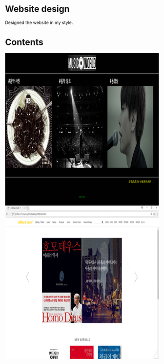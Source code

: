 # Website design
Designed the website in my style. <br>

# Contents
<div><img src="image/website1.gif" width="850" height="500"></div>
<div><img src="image/website2.gif" width="850" height="500"></div>
